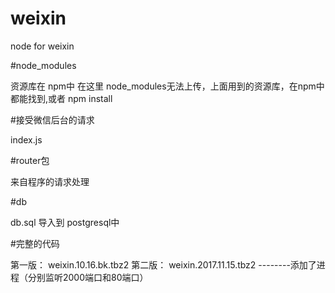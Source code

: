 # weixin

node for weixin

#node_modules

资源库在 npm中
在这里 node_modules无法上传，上面用到的资源库，在npm中都能找到,或者 npm install 

#接受微信后台的请求

 index.js
 
#router包

  来自程序的请求处理
  
#db

  db.sql 导入到 postgresql中

#完整的代码

第一版：  weixin.10.16.bk.tbz2
第二版： weixin.2017.11.15.tbz2
--------添加了进程（分别监听2000端口和80端口）
